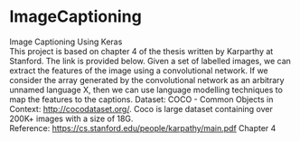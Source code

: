 # ImageCaptioning
Image Captioning Using Keras
<br>
This project is based on chapter 4 of the thesis written by Karparthy at Stanford. The link is provided below. Given a set of labelled images, we can extract the features of the image using a convolutional network. If we consider the array generated by the convolutional network as an arbitrary unnamed language X, then we can use language modelling techniques to map the features to the captions. 
Dataset: COCO - Common Objects in Context: http://cocodataset.org/. Coco is large dataset containing over 200K+ images with a size of 18G. 
<br>
Reference:
https://cs.stanford.edu/people/karpathy/main.pdf Chapter 4

